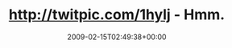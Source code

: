 ---
retweeted: false
source: <a href="http://twitter.com" rel="nofollow">Twitter Web Client</a>
entities:
  hashtags:
  - text: twidroid
    indices:
    - '48'
    - '57'
  - text: beta
    indices:
    - '58'
    - '63'
  symbols: []
  user_mentions: []
  urls: []
display_text_range:
- '0'
- '63'
favorite_count: '0'
id_str: '1211363434'
truncated: false
retweet_count: '0'
id: '1211363434'
created_at: Sun Feb 15 02:49:38 +0000 2009
favorited: false
full_text: 'http://twitpic.com/1hylj - Hmm. Geht wie Bolle. #twidroid #beta'
lang: de
tags:
- twidroid
- beta
- pesos:twitter
date: '2009-02-15T02:49:38+00:00'
src: https://twitter.com/bascht/status/1211363434
original_url: https://twitter.com/bascht/status/1211363434
type: twitter_tweet
text: 'http://twitpic.com/1hylj - Hmm. Geht wie Bolle. #twidroid #beta'
title: http://twitpic.com/1hylj - Hmm.

---